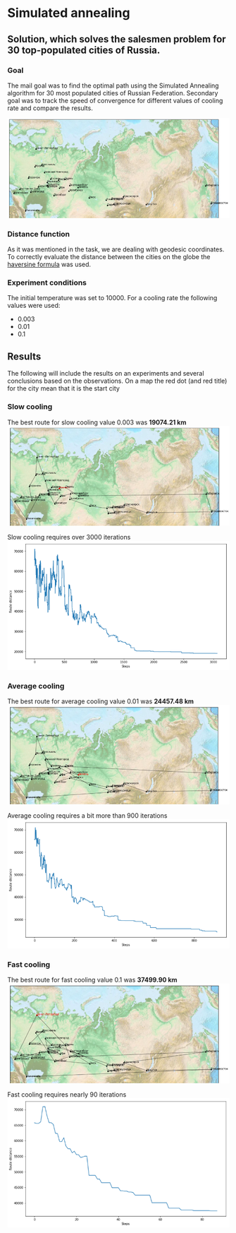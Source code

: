 # Simulated annealing
## Solution, which solves the salesmen problem for 30 top-populated cities of Russia.

### Goal 
The mail goal was to find the optimal path using the Simulated Annealing algorithm for 
30 most populated cities of Russian Federation. Secondary goal was to track the speed 
of convergence for different values of cooling rate and compare the results. 

![30 top populated cities in Russia](/images/cities_empty.png)

### Distance function
As it was mentioned in the task, we are dealing with geodesic coordinates. 
To correctly evaluate the distance between the cities on the globe the [haversine formula](https://en.wikipedia.org/wiki/Haversine_formula) was used.

### Experiment conditions
The initial temperature was set to 10000. 
For a cooling rate the following values were used:
* 0.003
* 0.01
* 0.1

## Results
The following will include the results on an experiments and several 
conclusions based on the observations. On a map the red dot (and red 
title) for the city mean that it is the start city

### Slow cooling
The best route for slow cooling value 0.003 was **19074.21 km**
![The best route for slow cooling](/images/cities_slow.png)

Slow cooling requires over 3000 iterations
![Convergence for slow cooling](/plots/plot_slow.png)

### Average cooling
The best route for average cooling value 0.01 was **24457.48 km**
![The best route for average cooling](/images/cities_average.png)

Average cooling requires a bit more than 900 iterations
![Convergence for slow cooling](/plots/plot_average.png)

### Fast cooling
The best route for fast cooling value 0.1 was **37499.90 km**
![The best route for fast cooling](/images/cities_fast.png)

Fast cooling requires nearly 90 iterations
![Convergence for slow cooling](/plots/plot_fast.png)
